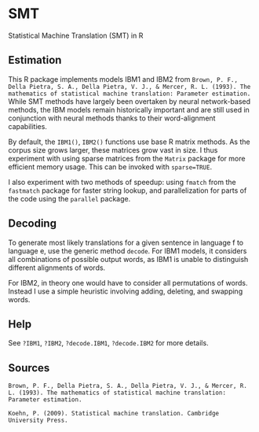 # SMT
Statistical Machine Translation (SMT) in R

## Estimation

This R package implements models IBM1 and IBM2 from `Brown, P. F., Della Pietra, S. A., Della Pietra, V. J., & Mercer, R. L. (1993). The mathematics of statistical machine translation: Parameter estimation.` While SMT methods have largely been overtaken by neural network-based methods, the IBM models remain historically important and are still used in conjunction with neural methods thanks to their word-alignment capabilities.

By default, the `IBM1()`, `IBM2()` functions use base R matrix methods. As the corpus size grows larger, these matrices grow vast in size. I thus experiment with using sparse matrices from the `Matrix` package for more efficient memory usage. This can be invoked with `sparse=TRUE`.

I also experiment with two methods of speedup: using `fmatch` from the `fastmatch` package for faster string lookup, and parallelization for parts of the code using the `parallel` package.

## Decoding

To generate most likely translations for a given sentence in language f to language e, 
use the generic method `decode`. For IBM1 models, it considers all combinations of
possible output words, as IBM1 is unable to distinguish different alignments of words.

For IBM2, in theory one would have to consider all permutations of words.
Instead I use a simple heuristic involving adding, deleting, and swapping words.

## Help

See `?IBM1`, `?IBM2`, `?decode.IBM1`, `?decode.IBM2` for more details.

## Sources

`Brown, P. F., Della Pietra, S. A., Della Pietra, V. J., & Mercer, R. L. (1993). The mathematics of statistical machine translation: Parameter estimation.`

`Koehn, P. (2009). Statistical machine translation. Cambridge University Press.`
